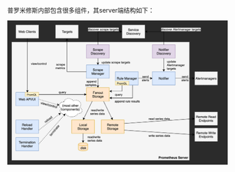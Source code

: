 普罗米修斯内部包含很多组件，其server端结构如下：

![](https://raw.githubusercontent.com/TDAkory/ImageResources/main/img/20210926152404.png)


